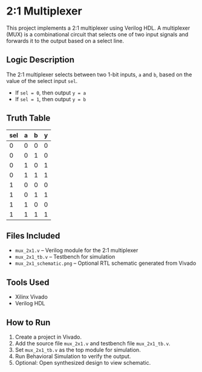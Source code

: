 # 2:1 Multiplexer

This project implements a 2:1 multiplexer using Verilog HDL. A multiplexer (MUX) is a combinational circuit that selects one of two input signals and forwards it to the output based on a select line.

## Logic Description

The 2:1 multiplexer selects between two 1-bit inputs, `a` and `b`, based on the value of the select input `sel`.

- If `sel = 0`, then output `y = a`
- If `sel = 1`, then output `y = b`

## Truth Table

| sel | a | b | y |
|-----|---|---|---|
|  0  | 0 | 0 | 0 |
|  0  | 0 | 1 | 0 |
|  0  | 1 | 0 | 1 |
|  0  | 1 | 1 | 1 |
|  1  | 0 | 0 | 0 |
|  1  | 0 | 1 | 1 |
|  1  | 1 | 0 | 0 |
|  1  | 1 | 1 | 1 |

## Files Included

- `mux_2x1.v` – Verilog module for the 2:1 multiplexer
- `mux_2x1_tb.v` – Testbench for simulation
- `mux_2x1_schematic.png` – Optional RTL schematic generated from Vivado

## Tools Used

- Xilinx Vivado
- Verilog HDL

## How to Run

1. Create a project in Vivado.
2. Add the source file `mux_2x1.v` and testbench file `mux_2x1_tb.v`.
3. Set `mux_2x1_tb.v` as the top module for simulation.
4. Run Behavioral Simulation to verify the output.
5. Optional: Open synthesized design to view schematic.
